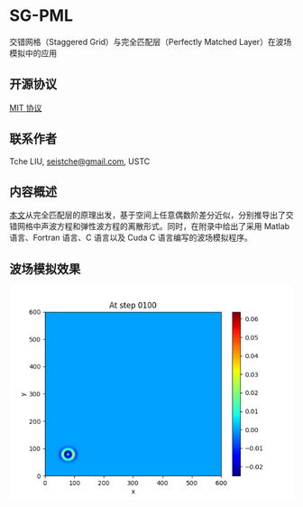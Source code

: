 # SG-PML

交错网格（Staggered Grid）与完全匹配层（Perfectly Matched Layer）在波场模拟中的应用

## 开源协议

[MIT 协议](http://tchel.mit-license.org)

## 联系作者

Tche LIU, <seistche@gmail.com>, USTC

## 内容概述

[本文](./SG-PML.pdf)从完全匹配层的原理出发，基于空间上任意偶数阶差分近似，分别推导出了交错网格中声波方程和弹性波方程的离散形式。同时，在附录中给出了采用 Matlab 语言、Fortran 语言、C 语言以及 Cuda C 语言编写的波场模拟程序。

## 波场模拟效果

![plot](Figure/plot.gif)

